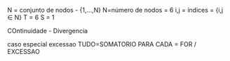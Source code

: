 N = conjunto de nodos - {1,...,N}
N=número de nodos = 6
i,j = índices = {i,j ∈ N}
T = 6
S = 1


COntinuidade - Divergencia

caso especial excessao
TUDO=SOMATORIO
PARA CADA = FOR / EXCESSAO